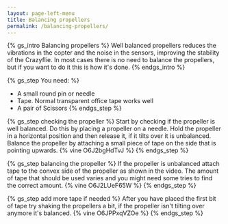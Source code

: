 ```yaml
---
layout: page-left-menu
title: Balancing propellers
permalink: /balancing-propellers/
---
```


{% gs_intro Balancing propellers %}
Well balanced propellers reduces the vibrations in the copter and the noise in the
sensors, improving the stability of the Crazyflie. In most cases there is no 
need to balance the propellers, but if you want to do it this is how it's done.
{% endgs_intro %}

{% gs_step You need: %}
* A small round pin or needle
* Tape. Normal transparent office tape works well
* A pair of Scissors
{% endgs_step %}

{% gs_step checking the propeller %}
Start by checking if the propeller is well balanced. Do this by
placing a propeller on a needle. Hold the propeller in a horizontal
position and then release it, if it tilts over it is unbalanced. Balance
the propeller by attaching a small piece of tape on the side that is
pointing upwards.
{% vine O6J2bgHdTvJ %}
{% endgs_step %}

{% gs_step balancing the propeller %}
If the propeller is unbalanced attach tape to the convex side of the
propeller as shown in the video. The amount of tape that should be used
varies and you might need some tries to find the correct amount.
{% vine O6J2LUeF65W %}
{% endgs_step %}

{% gs_step add more tape if needed %}
After you have placed the first bit of tape try shaking the propellers a
bit, if the propeller isn't tilting over anymore it's balanced.
{% vine O6JPPxqVZOe %}
{% endgs_step %}
